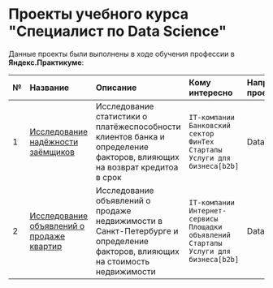 # Проекты учебного курса <br/>  "Специалист по Data Science"

Данные проекты были выполнены в ходе обучения профессии в __Яндекс.Практикуме__:

| № | Название | Описание | Кому интересно | Направление проекта| Используемые библиотеки |
| :--------------------- | :---------------------- | :---------------------- | :---------------------- | :---------------------- | :--------------------- |
| 1 | [Исследование надёжности заёмщиков](01_borrower_reliability) | Исследование статистики о платёжеспособности клиентов банка и определение факторов, влияющих на возврат кредитоа в срок | `IT-компании` `Банковский сектор` `ФинТех` `Стартапы` `Услуги для бизнеса[b2b]` | Data Analysis | `pandas` |
| 2| [Исследование объявлений о продаже квартир](02_apartment_ads) | Исследование объявлений о продаже недвижимости в Санкт-Петербурге и определение факторов, влияющих на стоимость недвижимости | `IT-компании` `Интернет-сервисы` `Площадки объявлений` `Стартапы` `Услуги для бизнеса[b2b]` | Data Analysis | `pandas` <br/> `numpy` <br/> `matplotlib` |
